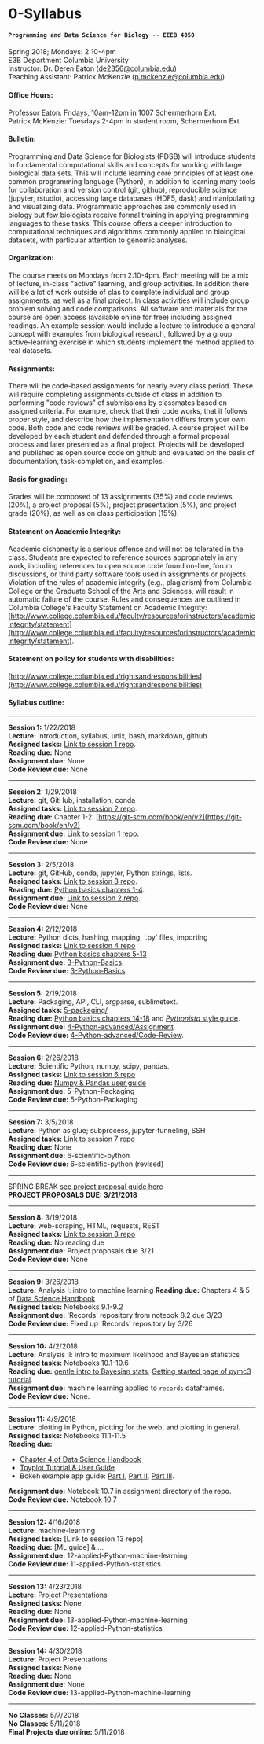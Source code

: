 # 0-Syllabus
#### `Programming and Data Science for Biology -- EEEB 4050`  
Spring 2018; Mondays: 2:10-4pm  
E3B Department Columbia University  
Instructor: Dr. Deren Eaton (de2356@columbia.edu)  
Teaching Assistant: Patrick McKenzie (p.mckenzie@columbia.edu)  

#### Office Hours:
Professor Eaton: Fridays, 10am-12pm in 1007 Schermerhorn Ext.  
Patrick McKenzie: Tuesdays 2-4pm in student room, Schermerhorn Ext.

#### Bulletin:  
Programming and Data Science for Biologists (PDSB) will introduce students to fundamental computational skills and concepts for working with large biological data sets. This will include learning core principles of at least one common programming language (Python), in addition to learning many tools for collaboration and version control (git, github), reproducible science (jupyter, rstudio), accessing large databases (HDF5, dask) and manipulating and visualizing data. Programmatic approaches are commonly used in biology but few biologists receive formal training in applying programming languages to these tasks. This course offers a deeper introduction to computational techniques and algorithms commonly applied to biological datasets, with particular attention to genomic analyses. 

#### Organization:  
The course meets on Mondays from 2:10-4pm. Each meeting will be a mix of lecture, in-class "active" learning, and group activities. In addition there will be a lot of work outside of clas to complete individual and group assignments, as well as a final project. In class activities will include group problem solving and code comparisons. All software and materials for the course are open access (available online for free) including assigned readings. An example session would include a lecture to introduce a general concept with examples from biological research, followed by a group active-learning exercise in which students implement the method applied to real datasets. 

#### Assignments:  
There will be code-based assignments for nearly every class period. These will require completing assignments outside of class in addition to performing "code reviews" of submissions by classmates based on assigned criteria. For example, check that their code works, that it follows proper style, and describe how the implementation differs from your own code. Both code and code reviews will be graded. A course project will be developed by each student and defended through a formal proposal process and later presented as a final project. Projects will be developed and published as open source code on github and evaluated on the basis of documentation, task-completion, and examples. 

#### Basis for grading:  
Grades will be composed of 13 assignments (35%) and code reviews (20%), a project proposal (5%), project presentation (5%), and project grade (20%), as well as on class participation (15%). 

#### Statement on Academic Integrity:  
Academic dishonesty is a serious offense and will not be tolerated in the class. Students are expected to reference sources appropriately in any work, including references to open source code found on-line, forum discussions, or third party software tools used in assignments or projects. Violation of the rules of academic integrity (e.g., plagiarism) from Columbia College or the Graduate School of the Arts and Sciences, will result in automatic failure of the course. Rules and consequences are outlined in Columbia College's Faculty Statement on Academic Integrity: [http://www.college.columbia.edu/faculty/resourcesforinstructors/academicintegrity/statement](http://www.college.columbia.edu/faculty/resourcesforinstructors/academicintegrity/statement). 

#### Statement on policy for students with disabilities:  
[http://www.college.columbia.edu/rightsandresponsibilities](http://www.college.columbia.edu/rightsandresponsibilities)

#### Syllabus outline: 

------------
**Session 1:** 1/22/2018  
**Lecture:** introduction, syllabus, unix, bash, markdown, github  
**Assigned tasks:** [Link to session 1 repo](https://github.com/programming-for-bio/1-Shell-Basics).   
**Reading due:** None   
**Assignment due:** None  
**Code Review due:** None  

-------------

**Session 2:** 1/29/2018  
**Lecture:** git, GitHub, installation, conda  
**Assigned tasks:** [Link to session 2 repo](https://github.com/programming-for-bio/2-git-and-more).   
**Reading due:** Chapter 1-2: [https://git-scm.com/book/en/v2](https://git-scm.com/book/en/v2)     
**Assignment due:** [Link to session 1 repo](https://github.com/programming-for-bio/1-Shell-Basics).   
**Code Review due:** None  

-------------

**Session 3:** 2/5/2018  
**Lecture:** git, GitHub, conda, jupyter, Python strings, lists.  
**Assigned tasks:** [Link to session 3 repo](https://github.com/programming-for-bio/3-Python-basics).   
**Reading due:** [Python basics chapters 1-4](http://www.greenteapress.com/thinkpython2/html/index.html).  
**Assignment due:** [Link to session 2 repo](https://github.com/programming-for-bio/2-git-and-more).   
**Code Review due:** None

-------------

**Session 4:** 2/12/2018  
**Lecture:** Python dicts, hashing, mapping, '.py' files, importing  
**Assigned tasks:** [Link to session 4 repo](https://github.com/programming-for-bio/4-Python-advanced)    
**Reading due:** [Python basics chapters 5-13](http://www.greenteapress.com/thinkpython2/html/index.html)  
**Assignment due:** [3-Python-Basics](https://github.com/programming-for-bio/3-Python-basics).  
**Code Review due:** [3-Python-Basics](https://github.com/programming-for-bio/3-Python-basics/tree/master/Code-review).   

-------------


**Session 5:** 2/19/2018  
**Lecture:** Packaging, API, CLI, argparse, sublimetext.  
**Assigned tasks:** [5-packaging/](https://github.com/programming-for-bio/5-packaging)   
**Reading due:** [Python basics chapters 14-18](http://www.greenteapress.com/thinkpython2/html/index.html) and [*Pythonista* style guide](http://python.net/~goodger/projects/pycon/2007/idiomatic/handout.html).  
**Assignment due:** [4-Python-advanced/Assignment](https://github.com/programming-for-bio/4-Python-advanced)  
**Code Review due:** [4-Python-advanced/Code-Review](https://github.com/programming-for-bio/4-Python-advanced/tree/master/Code-review).   

--------------


**Session 6:** 2/26/2018  
**Lecture:** Scientific Python, numpy, scipy, pandas.  
**Assigned tasks:** [Link to session 6 repo](https://github.com/programming-for-bio/6-scientific-python)  
**Reading due:** [Numpy & Pandas user guide](https://jakevdp.github.io/PythonDataScienceHandbook/)  
**Assignment due:** 5-Python-Packaging    
**Code Review due:** 5-Python-Packaging    

---------------


**Session 7:** 3/5/2018  
**Lecture:** Python as glue; subprocess, jupyter-tunneling, SSH  
**Assigned tasks:** [Link to session 7 repo](https://github.com/programming-for-bio/6-scientific-python)   
**Reading due:** None  
**Assignment due:** 6-scientific-python  
**Code Review due:** 6-scientific-python (revised)   

---------------

SPRING BREAK
[see project proposal guide here](https://github.com/programming-for-bio/project-proposal-guide)  
**PROJECT PROPOSALS DUE: 3/21/2018**

---------------

**Session 8:** 3/19/2018  
**Lecture:** web-scraping, HTML, requests, REST  
**Assigned tasks:** [Link to session 8 repo](https://github.com/programming-for-bio/8-python-web)     
**Reading due:** No reading due   
**Assignment due:** Project proposals due 3/21  
**Code Review due:** None  

---------------

**Session 9:** 3/26/2018  
**Lecture:** Analysis I: intro to machine learning
**Reading due:** Chapters 4 & 5 of [Data Science Handbook](https://jakevdp.github.io/PythonDataScienceHandbook/)  
**Assigned tasks:** Notebooks 9.1-9.2  
**Assignment due:** 'Records' repository from noteook 8.2 due 3/23  
**Code Review due:** Fixed up 'Records' repository by 3/26  


---------------

**Session 10:** 4/2/2018  
**Lecture:** Analysis II: intro to maximum likelihood and Bayesian statistics  
**Assigned tasks:** Notebooks 10.1-10.6    
**Reading due:** [gentle intro to Bayesian stats](https://www.analyticsvidhya.com/blog/2016/06/bayesian-statistics-beginners-simple-english/); [Getting started page of pymc3 tutorial](http://docs.pymc.io/notebooks/getting_started).  
**Assignment due:** machine learning applied to `records` dataframes.   
**Code Review due:** None.   

---------------

**Session 11:** 4/9/2018  
**Lecture:** plotting in Python, plotting for the web, and plotting in general.  
**Assigned tasks:** Notebooks 11.1-11.5   
**Reading due:**   
+ [Chapter 4 of Data Science Handbook](https://jakevdp.github.io/PythonDataScienceHandbook/)
+ [Toyplot Tutorial & User Guide](http://toyplot.readthedocs.io/en/stable/)  
+ Bokeh example app guide: 
	[Part I](https://www.google.com/url?sa=t&rct=j&q=&esrc=s&source=web&cd=1&cad=rja&uact=8&ved=0ahUKEwjin_iP4JvaAhXyqFkKHaQAD8sQFggpMAA&url=https%3A%2F%2Ftowardsdatascience.com%2Fdata-visualization-with-bokeh-in-python-part-one-getting-started-a11655a467d4&usg=AOvVaw1OfPgwhpgT4YlJw8SeNV77), 
	[Part II](https://www.google.com/url?sa=t&rct=j&q=&esrc=s&source=web&cd=3&cad=rja&uact=8&ved=0ahUKEwjin_iP4JvaAhXyqFkKHaQAD8sQFgg1MAI&url=https%3A%2F%2Ftowardsdatascience.com%2Fdata-visualization-with-bokeh-in-python-part-ii-interactions-a4cf994e2512&usg=AOvVaw08iiC0OOTZCi3BKdu79RwA), 
	[Part III](https://www.google.com/url?sa=t&rct=j&q=&esrc=s&source=web&cd=2&cad=rja&uact=8&ved=0ahUKEwjin_iP4JvaAhXyqFkKHaQAD8sQFggvMAE&url=https%3A%2F%2Ftowardsdatascience.com%2Fdata-visualization-with-bokeh-in-python-part-iii-a-complete-dashboard-dc6a86aa6e23&usg=AOvVaw1s-ZbUCRqVW3maXdy00-VA). 

**Assignment due:** Notebook 10.7 in assignment directory of the repo.   
**Code Review due:** Notebook 10.7  

---------------

**Session 12:** 4/16/2018  
**Lecture:** machine-learning  
**Assigned tasks:** [Link to session 13 repo]    
**Reading due:** [ML guide] & ...  
**Assignment due:** 12-applied-Python-machine-learning   
**Code Review due:** 11-applied-Python-statistics  

---------------

**Session 13:** 4/23/2018  
**Lecture:** Project Presentations  
**Assigned tasks:** None  
**Reading due:** None  
**Assignment due:** 13-applied-Python-machine-learning  
**Code Review due:** 12-applied-Python-statistics  

---------------

**Session 14:** 4/30/2018  
**Lecture:** Project Presentations  
**Assigned tasks:** None  
**Reading due:** None  
**Assignment due:** None  
**Code Review due:** 13-applied-Python-machine-learning  

---------------

**No Classes:** 5/7/2018  
**No Classes:** 5/11/2018  
**Final Projects due online:** 5/11/2018  
